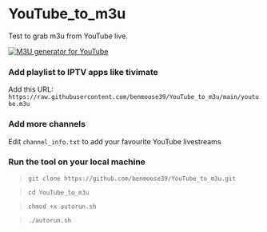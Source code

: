 # YouTube_to_m3u
Test to grab m3u from YouTube live.

[![M3U generator for YouTube](https://github.com/benmoose39/YouTube_to_m3u/actions/workflows/m3u_Generator/badge.svg)](https://github.com/benmoose39/YouTube_to_m3u/actions/workflows/m3u_Generator.yml)

### Add playlist to IPTV apps like tivimate
Add this URL: `https://raw.githubusercontent.com/benmoose39/YouTube_to_m3u/main/youtube.m3u`

### Add more channels
Edit `channel_info.txt` to add your favourite YouTube livestreams

### Run the tool on your local machine
>`git clone https://github.com/benmoose39/YouTube_to_m3u.git`

>`cd YouTube_to_m3u`

>`chmod +x autorun.sh`

>`./autorun.sh`
